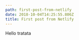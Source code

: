 ```yaml
---
path: first-post-from-netlify
date: 2018-10-04T14:25:55.806Z
title: First post from Netlify
---
```

Hello tratata
